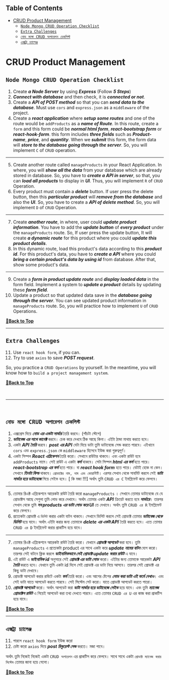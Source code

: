 Table of Contents
---

- [CRUD Product Management](#crud-product-management)
  - [`Node Mongo CRUD Operation Checklist`](#node-mongo-crud-operation-checklist)
  - [`Extra Challenges`](#extra-challenges)
  - [`নোড মঙ্গো CRUD অপারেশন চেকলিস্ট`](#নোড-মঙ্গো-crud-অপারেশন-চেকলিস্ট)
  - [`এক্সট্রা চ্যালেঞ্জ`](#এক্সট্রা-চ্যালেঞ্জ)

# CRUD Product Management

## `Node Mongo CRUD Operation Checklist`

1. Create ___a Node Server___ by using ___Express___ (Follow ___5 Steps___)
2. ___Connect with database___ and  then check, it is ___connected or not___. 
3. Create a ___API of POST method___ so that you can ___send data to the database___. Must use `cors` and `express.json` as a `middleware` of the project.
4. Create a ___react application___ where ___setup some routes___ and one of the route would be `addProducts` as a ___name of Route___. In this route, create a `form` and this form could be ___normal html form___, ___react-bootstrap form___ or ___react-hook-form___. this form includes ___three fields___ such as ___Product-name___, ___price___, and ___quantity___. When we ___submit___ this form, the form data will ___store to the database going through the server___. So, you will implement `C` of `CRUD` operation. 

---

5. Create another route called `manageProducts` in your React Application. In where, you will ___show all the data___ from your database which are already stored in database. So, you have to ___create a API in server___, so that, you can ___load all products___ to display in ___UI___. Thus, you will implement `R` of `CRUD` Operation.
6. Every product must contain a ___delete___ button. If user press the delete button, then this ___particular product___ will ___remove from the database___ and also the ___UI___. So, you have to create a ___API of delete method___. So, you will implement `D` of `CRUD` Operation.

---

7. Create ___another route___, in where, user could ___update product information___. You have to add the ___update button___ of ___every product___ under the `manageProducts` route. So, If user press the update button, It will create ___a dynamic route___ for this product where you could ___update this product details___.
8. In this dynamic route, load this product's data according to this ___product id___. For this product's data, you have to ___create a API___ where you could ___bring a certain product's data by using id___ from database. After that, show some product's data.

---

9. Create a ___form in product update route___ and ___display loaded data___ in the form field. Implement a system to ___update a product___ details by updating these ___form field___.
10. Update a product so that updated data save in the ___database going through the server___. You can see updated product information in `manageProducts` route. So, you will practice how to implement `U` of `CRUD` Operations. 

**[🔼Back to Top](#table-of-contents)**

---

## `Extra Challenges`

11. Use `react hook form`, if you can.
12. Try to use `axios` to save ___POST request___.

So, you practice a `CRUD Operations` by yourself. In the meantime, you will know how to `build a project management system`.

**[🔼Back to Top](#table-of-contents)**

<br /> 

---

<br /> 

## `নোড মঙ্গো CRUD অপারেশন চেকলিস্ট`

1. এক্সপ্রেস দিয়ে ___নোড এর একটা সার্ভার___ তৈরি করবে। (পাঁচটা স্টেপে)
2. ___ডাটাবেজ এর সাথে কানেক্ট___ করবে। চেক করে দেখবে ঠিক আছে কিনা। এইটা ঠান্ডা মাথায় করতে হবে। 
3. একটা ___API তৈরি___ করবে। ___post এর API___ যেটা দিয়ে ডাটা তুমি ডাটাবেজে সেন্ড করতে পারবে। এইখানে `cors` এবং `express.json` কে `middleware` হিসেবে ইউজ করা গুরুত্বপূর্ণ। 
4. একটা সিম্পল ___React এপ্লিকেশন___ তৈরি করো। সেখানে রাউটার থাকবে। এবং একটা রাউট হবে `addProducts` নামে। সেই রাউট এ একটা ___ফর্ম___ থাকবে। সেটা সিম্পল ___html এর ফর্ম___ হতে পারে। ___react-bootstrap এর ফর্ম___ হতে পারে। বা ___react hook form___ হতে পারে। যেটাই হোক না কেন। সেখানে ___তিনটা ফিল্ড___ থাকবে। `প্রোডাক্টের নাম, দাম এবং কোয়ান্টিটি`। এরপর সেখান থেকে সাবমিট করলে সেই ___ডাটা সার্ভার হয়ে ডাটাবেজে___ গিয়ে সেইভ হবে। [ কি মজা !!!] অর্থাৎ তুমি `CRUD এর C` ইমপ্লিমেন্ট করে ফেলবে।

---

5. তোমার রিএক্ট এপ্লিকেশনে আরেকটা রাউট তৈরি করো `manageProducts` । সেখানে তোমার ডাটাবেজে যে যে প্রোডাক্টস আছে সেগুলা তুমি লোড করে দেখাবে। অর্থাৎ তোমার একটা ___API___ ক্রিয়েট করতে হবে ___সার্ভারে___। তারপর সেখান থেকে তুমি ___সব products এর ডাটা লোড করে UI___ তে দেখাবে। অর্থাৎ তুমি `CRUD এর R` ইমপ্লিমেন্ট করে ফেলবে। 
6. প্রত্যেকটা প্রোডাক্ট এ `ডিলিট` করার একটা বাটন থাকবে। সেখানে ডিলিট করলে সেই প্রোডাক্ট তোমার ___ডাটাবেজ থেকে ডিলিট___ হয়ে যাবে। অর্থাৎ এইটা করার জন্য তোমাকে ___delete এর একটা API___ তৈরি করতে হবে। এতে তোমার `CRUD এর D` ইমপ্লিমেন্ট করার প্রাকটিস হয়ে যাবে।

---

7. তোমার রিএক্ট এপ্লিকেশনে আরেকটা রাউট তৈরি করো। যেখানে ___প্রোডাক্ট আপডেট___ করা হবে। তুমি `manageProducts` এ প্রত্যেকটা product এর সাথে একটা করে ___update নামের বাটন___ যোগ করো। তারপর সেই বাটনে ক্লিক করলে ___ডাইনামিকভাবে সেই প্রোডাক্ট update করার রাউট___ এ যাবে। 
8. এই রাউট এ ___ডাইনামিক id___ অনুসারে সেই ___প্রোডাক্ট এর ডাটা লোড___ করো। এইটার জন্য তোমাকে আরেকটা ___API তৈরি___ করতে হবে। যেখানে তুমি একটা id দিলে সেই প্রোডাক্ট এর ডাটা নিয়ে আসবে। তারপর সেই প্রোডাক্ট এর কিছু ডাটা দেখাবে। 
9. প্রোডাক্ট আপডেট করার রাউটে একটা ___ফর্ম___ তৈরি করো। এবং আগের ষ্টেপের ___লোড করা ডাটা এই ফর্মে দেখাও___। এবং সেই ডাটা যাতে আপডেট করতে পারবে। সেই সিস্টেম সেট করো। যাতে প্রোডাক্ট আপডেট করতে পারো। 
10. ___প্রোডাক্ট আপডেট___ করো। অর্থাৎ আপডেট করা ___ডাটা সার্ভার হয়ে ডাটাবেজে সেইভ___ হয়ে যাবে। এবং তুমি ___ম্যানেজ প্রোডাক্টস রাউট___ এ গিয়েই আপডেট করা তথ্য দেখতে পারবে। এতে তোমার `CRUD এর U` এর কাজ করা প্রাকটিস হয়ে যাবে। 

**[🔼Back to Top](#table-of-contents)**

---

## `এক্সট্রা চ্যালেঞ্জ`

11. পারলে `react hook form` ইউজ করো 
12. চেষ্টা করো `axios` দিয়ে ___post রিকুয়েস্ট সেন্ড___ করতে। মজা পাবে। 

অর্থাৎ তুমি নিজেই নিজেই একটা `CRUD অপারেশন` এর প্রাকটিস করে ফেলবে। সাথে সাথে একটা `প্রোডাক্ট ম্যানেজ করার সিস্টেম` তোমার জানা হয়ে গেলো।

**[🔼Back to Top](#table-of-contents)**
